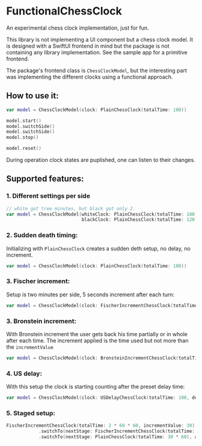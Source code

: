 # FunctionalChessClock

An experimental chess clock implementation, just for fun.

This library is not implementing a UI component but a chess clock model.
It is designed with a SwiftUI frontend in mind but the package is not containing any library implementation.
See the sample app for a primitive frontend.

The package's frontend class is `ChessClockModel`, but the interesting part was implementing the different clocks using
a functional approach. 

## How to use it:

```swift
var model = ChessClockModel(clock: PlainChessClock(totalTime: 180))

model.start() 
model.switchSide()
model.switchSide()
model.stop()

model.reset()
```

During operation clock states are puplished, one can listen to their changes.


## Supported features:

### 1. Different settings per side

```swift
// white got tree minutes, but black got only 2.
var model = ChessClockModel(whiteClock: PlainChessClock(totalTime: 180),
                            blackClock: PlainChessClock(totalTime: 120))
```

### 2. Sudden death timing:

Initializing with `PlainChessClock` creates a sudden deth setup, no delay, no increment.

```swift
var model = ChessClockModel(clock: PlainChessClock(totalTime: 180))
```

### 3. Fischer increment:

Setup is two minutes per side, 5 seconds increment after each turn:

```swift
var model = ChessClockModel(clock: FischerIncrementChessClock(totalTime: 120, incrementValue: 5))
```

### 3. Bronstein increment:

 With Bronstein increment the user gets back his time partially or in whole after each time.
 The increment applied is the time used but not more than the `incrementValue` 

```swift
var model = ChessClockModel(clock: BronsteinIncrementChessClock(totalTime: 120, incrementValue: 5))
```

### 4. US delay:

With this setup the clock is starting counting after the preset delay time:

```swift
var model = ChessClockModel(clock: USDelayChessClock(totalTime: 100, delayValue: 5))
```

### 5. Staged setup:

```swift
FischerIncrementChessClock(totalTime: 2 * 60 * 60, incrementValue: 30) // 2h+30s for the first stage (40 moves)
            .switchTo(nextStage: FischerIncrementChessClock(totalTime: 30 * 60, incrementValue: 30), afterMove: 40) // additianal 30 minutes after it till move 60
            .switchTo(nextStage: PlainChessClock(totalTime: 30 * 60), afterMove: 100) // sudden detah in the final stage
```

